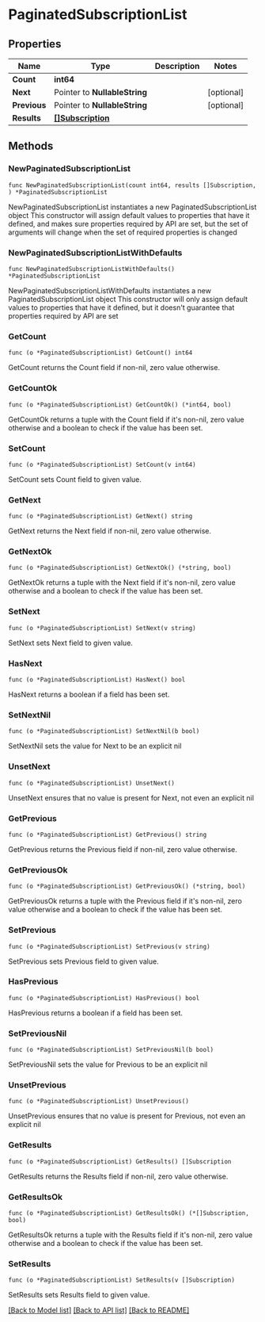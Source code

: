 # PaginatedSubscriptionList

## Properties

Name | Type | Description | Notes
------------ | ------------- | ------------- | -------------
**Count** | **int64** |  | 
**Next** | Pointer to **NullableString** |  | [optional] 
**Previous** | Pointer to **NullableString** |  | [optional] 
**Results** | [**[]Subscription**](Subscription.md) |  | 

## Methods

### NewPaginatedSubscriptionList

`func NewPaginatedSubscriptionList(count int64, results []Subscription, ) *PaginatedSubscriptionList`

NewPaginatedSubscriptionList instantiates a new PaginatedSubscriptionList object
This constructor will assign default values to properties that have it defined,
and makes sure properties required by API are set, but the set of arguments
will change when the set of required properties is changed

### NewPaginatedSubscriptionListWithDefaults

`func NewPaginatedSubscriptionListWithDefaults() *PaginatedSubscriptionList`

NewPaginatedSubscriptionListWithDefaults instantiates a new PaginatedSubscriptionList object
This constructor will only assign default values to properties that have it defined,
but it doesn't guarantee that properties required by API are set

### GetCount

`func (o *PaginatedSubscriptionList) GetCount() int64`

GetCount returns the Count field if non-nil, zero value otherwise.

### GetCountOk

`func (o *PaginatedSubscriptionList) GetCountOk() (*int64, bool)`

GetCountOk returns a tuple with the Count field if it's non-nil, zero value otherwise
and a boolean to check if the value has been set.

### SetCount

`func (o *PaginatedSubscriptionList) SetCount(v int64)`

SetCount sets Count field to given value.


### GetNext

`func (o *PaginatedSubscriptionList) GetNext() string`

GetNext returns the Next field if non-nil, zero value otherwise.

### GetNextOk

`func (o *PaginatedSubscriptionList) GetNextOk() (*string, bool)`

GetNextOk returns a tuple with the Next field if it's non-nil, zero value otherwise
and a boolean to check if the value has been set.

### SetNext

`func (o *PaginatedSubscriptionList) SetNext(v string)`

SetNext sets Next field to given value.

### HasNext

`func (o *PaginatedSubscriptionList) HasNext() bool`

HasNext returns a boolean if a field has been set.

### SetNextNil

`func (o *PaginatedSubscriptionList) SetNextNil(b bool)`

 SetNextNil sets the value for Next to be an explicit nil

### UnsetNext
`func (o *PaginatedSubscriptionList) UnsetNext()`

UnsetNext ensures that no value is present for Next, not even an explicit nil
### GetPrevious

`func (o *PaginatedSubscriptionList) GetPrevious() string`

GetPrevious returns the Previous field if non-nil, zero value otherwise.

### GetPreviousOk

`func (o *PaginatedSubscriptionList) GetPreviousOk() (*string, bool)`

GetPreviousOk returns a tuple with the Previous field if it's non-nil, zero value otherwise
and a boolean to check if the value has been set.

### SetPrevious

`func (o *PaginatedSubscriptionList) SetPrevious(v string)`

SetPrevious sets Previous field to given value.

### HasPrevious

`func (o *PaginatedSubscriptionList) HasPrevious() bool`

HasPrevious returns a boolean if a field has been set.

### SetPreviousNil

`func (o *PaginatedSubscriptionList) SetPreviousNil(b bool)`

 SetPreviousNil sets the value for Previous to be an explicit nil

### UnsetPrevious
`func (o *PaginatedSubscriptionList) UnsetPrevious()`

UnsetPrevious ensures that no value is present for Previous, not even an explicit nil
### GetResults

`func (o *PaginatedSubscriptionList) GetResults() []Subscription`

GetResults returns the Results field if non-nil, zero value otherwise.

### GetResultsOk

`func (o *PaginatedSubscriptionList) GetResultsOk() (*[]Subscription, bool)`

GetResultsOk returns a tuple with the Results field if it's non-nil, zero value otherwise
and a boolean to check if the value has been set.

### SetResults

`func (o *PaginatedSubscriptionList) SetResults(v []Subscription)`

SetResults sets Results field to given value.



[[Back to Model list]](../README.md#documentation-for-models) [[Back to API list]](../README.md#documentation-for-api-endpoints) [[Back to README]](../README.md)


